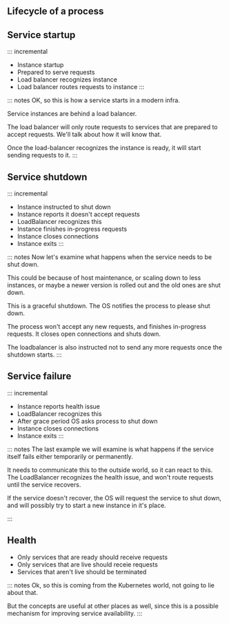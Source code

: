 ## Lifecycle of a process

## Service startup

::: incremental
* Instance startup
* Prepared to serve requests
* Load balancer recognizes instance
* Load balancer routes requests to instance
:::

::: notes
OK, so this is how a service starts in a modern infra.

Service instances are behind a load balancer.

The load balancer will only route requests to services that are prepared
to accept requests.
We'll talk about how it will know that.

Once the load-balancer recognizes the instance is ready, it will start
sending requests to it.
:::

## Service shutdown

::: incremental
* Instance instructed to shut down
* Instance reports it doesn't accept requests
* LoadBalancer recognizes this
* Instance finishes in-progress requests
* Instance closes connections
* Instance exits
:::

::: notes
Now let's examine what happens when the service needs to be shut down.

This could be because of host maintenance, or scaling down to less instances, or maybe a newer version is rolled out and the old ones are shut down.

This is a graceful shutdown. The OS notifies the process to please shut down.

The process won't accept any new requests, and finishes in-progress requests.
It closes open connections and shuts down.

The loadbalancer is also instructed not to send any more requests once the shutdown starts.
:::

## Service failure

::: incremental
* Instance reports health issue
* LoadBalancer recognizes this
* After grace period OS asks process to shut down
* Instance closes connections
* Instance exits
:::

::: notes
The last example we will examine is what happens if the service itself fails
either temporarily or permanently.

It needs to communicate this to the outside world, so it can react to this.
The LoadBalancer recognizes the health issue, and won't route requests until the service recovers.

If the service doesn't recover, the OS will request the service to shut down, and will possibly try to start a new instance in it's place.

:::

## Health

* Only services that are ready should receive requests
* Only services that are live should receie requests
* Services that aren't live should be terminated

::: notes
Ok, so this is coming from the Kubernetes world, not going to lie about that.

But the concepts are useful at other places as well, since this is a
possible mechanism for improving service availability.
:::



